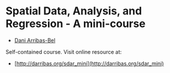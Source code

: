 # Spatial Data, Analysis, and Regression - A mini-course

* [Dani Arribas-Bel](http://darribas.org)

Self-contained course. Visit online resource at:

* [http://darribas.org/sdar_mini](http://darribas.org/sdar_mini)
